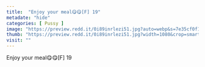 ```yaml
---
title:  "Enjoy your meal😋😋[F] 19"
metadate: "hide"
categories: [ Pussy ]
image: "https://preview.redd.it/0i89inrlezi51.jpg?auto=webp&s=7e35cf0f154f1ecd641492ece192dd7dd256553a"
thumb: "https://preview.redd.it/0i89inrlezi51.jpg?width=1080&crop=smart&auto=webp&s=b1a4e78a851a88dd5902131a6bbd0b3efbb7201a"
visit: ""
---
```

Enjoy your meal😋😋[F] 19
